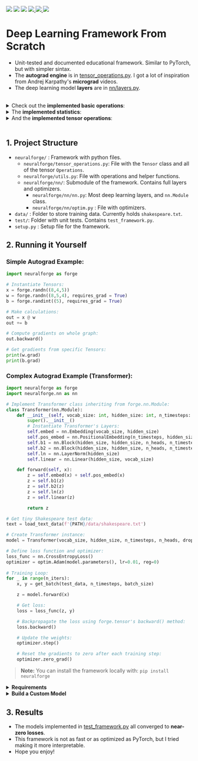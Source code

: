 <p align="left">
    <a href="https://github.com/eduardoleao052/autograd-from-scratch/actions/workflows/test.yml/badge.svg" alt="Unit Tests">
        <img src="https://github.com/eduardoleao052/autograd-from-scratch/actions/workflows/test.yml/badge.svg" /></a>
    <a href="https://github.com/eduardoleao052/autograd-from-scratch/pulse" alt="Activity">
        <img src="https://img.shields.io/github/commit-activity/m/eduardoleao052/autograd-from-scratch" /></a>
    <a href="https://github.com/eduardoleao052/autograd-from-scratch/graphs/contributors" alt="Contributors">
        <img src="https://img.shields.io/github/contributors/eduardoleao052/autograd-from-scratch" /></a>
    <a href="https://www.python.org/">
        <img src="https://img.shields.io/badge/language-Python-blue">
    </a>
    <a href="mailto:eduardoleao052@usp.br">
        <img src="https://img.shields.io/badge/-Email-red?style=flat-square&logo=gmail&logoColor=white">
    </a>
    <a href=""https://www.linkedin.com/in/eduardoleao052/">
        <img src="https://img.shields.io/badge/-Linkedin-blue?style=flat-square&logo=linkedin">
    </a>
</p>


# Deep Learning Framework From Scratch
- Unit-tested and documented educational framework. Similar to PyTorch, but with simpler sintax.
- The __autograd engine__ is in [tensor_operations.py](neuralforge/tensor_operations.py). I got a lot of inspiration from Andrej Karpathy's __micrograd__ videos.
- The deep learning model __layers__ are in [nn/layers.py](neuralforge/nn/layers.py).
<br/>
<details>
<summary> Check out the <b>implemented basic operations</b>: </summary>


<br/>


- [Addition](https://github.com/eduardoleao052/Autograd-from-scratch/blob/97b5d4e9d9c118375e53699043556e4d68d7fce7/neuralforge/tensor_operations.py#L205-L257)
- [Subtraction](https://github.com/eduardoleao052/Autograd-from-scratch/blob/97b5d4e9d9c118375e53699043556e4d68d7fce7/neuralforge/tensor_operations.py#L259-L286)
- [Multiplication](https://github.com/eduardoleao052/Autograd-from-scratch/blob/97b5d4e9d9c118375e53699043556e4d68d7fce7/neuralforge/tensor_operations.py#L288-L342)
- [Division](https://github.com/eduardoleao052/Autograd-from-scratch/blob/c8c9b697815bc2c9efb1e9ce4d9ee490b43f19a2/neuralforge/tensor_operations.py#L344-L398)
- [Matrix multiplication](https://github.com/eduardoleao052/Autograd-from-scratch/blob/c8c9b697815bc2c9efb1e9ce4d9ee490b43f19a2/neuralforge/tensor_operations.py#L400-L451)
- [Exponentiation](https://github.com/eduardoleao052/Autograd-from-scratch/blob/c8c9b697815bc2c9efb1e9ce4d9ee490b43f19a2/neuralforge/tensor_operations.py#L582-L609)
- [Log](https://github.com/eduardoleao052/Autograd-from-scratch/blob/c8c9b697815bc2c9efb1e9ce4d9ee490b43f19a2/neuralforge/tensor_operations.py#L611-L638)
- [Square Root](https://github.com/eduardoleao052/Autograd-from-scratch/blob/c8c9b697815bc2c9efb1e9ce4d9ee490b43f19a2/neuralforge/tensor_operations.py#L640-L667)

<br/>
  
</details>


<details>
<summary> The <b>implemented statistics</b>: </summary>


<br/>


- [Sum](https://github.com/eduardoleao052/Autograd-from-scratch/blob/c8c9b697815bc2c9efb1e9ce4d9ee490b43f19a2/neuralforge/tensor_operations.py#L492-L519)
- [Mean](https://github.com/eduardoleao052/Autograd-from-scratch/blob/c8c9b697815bc2c9efb1e9ce4d9ee490b43f19a2/neuralforge/tensor_operations.py#L521-L549)
- [Max](https://github.com/eduardoleao052/Autograd-from-scratch/blob/c8c9b697815bc2c9efb1e9ce4d9ee490b43f19a2/neuralforge/tensor_operations.py#L454-L490)
- [Variance](https://github.com/eduardoleao052/Autograd-from-scratch/blob/c8c9b697815bc2c9efb1e9ce4d9ee490b43f19a2/neuralforge/tensor_operations.py#L551-L579)

<br/>

</details>


<details>
<summary> And the <b>implemented tensor operations</b>: </summary>


<br/>


- [Reshape](https://github.com/eduardoleao052/Autograd-from-scratch/blob/4b7083149a8dd8e9bdb2b0c93fe130d9be516bf0/neuralforge/tensor_operations.py#L682-L710)
- [Transpose](https://github.com/eduardoleao052/Autograd-from-scratch/blob/4b7083149a8dd8e9bdb2b0c93fe130d9be516bf0/neuralforge/tensor_operations.py#L713-L741)
- [Concatenate](https://github.com/eduardoleao052/Autograd-from-scratch/blob/4b7083149a8dd8e9bdb2b0c93fe130d9be516bf0/neuralforge/tensor_operations.py#L744-L780)
- [Stack](https://github.com/eduardoleao052/Autograd-from-scratch/blob/4b7083149a8dd8e9bdb2b0c93fe130d9be516bf0/neuralforge/tensor_operations.py#L783-L820)
- [MaskedFill](https://github.com/eduardoleao052/Autograd-from-scratch/blob/4b7083149a8dd8e9bdb2b0c93fe130d9be516bf0/neuralforge/tensor_operations.py#L823-L851)
- [Slice](https://github.com/eduardoleao052/Autograd-from-scratch/blob/4b7083149a8dd8e9bdb2b0c93fe130d9be516bf0/neuralforge/tensor_operations.py#L854-L882)

<br/>


</details>
<br/>


## 1. Project Structure
- `neuralforge/` : Framework with python files.
  - `neuralforge/tensor_operations.py`:  File with the `Tensor` class and all of the tensor `Operations`.
  - `neuralforge/utils.py`: File with operations and helper functions.
  - `neuralforge/nn/`: Submodule of the framework. Contains full layers and optimizers.
      - `neuralforge/nn/nn.py`: Most deep learning layers, and `nn.Module` class.
      - `neuralforge/nn/optim.py` : File with optimizers.
- `data/` : Folder to store training data. Currently holds `shakespeare.txt`.
- `test/`: Folder with unit tests. Contains `test_framework.py`.
- `setup.py` : Setup file for the framework.
    
## 2. Running it Yourself
### Simple Autograd Example: 
```python
import neuralforge as forge

# Instantiate Tensors:
x = forge.randn((8,4,5))
w = forge.randn((8,5,4), requires_grad = True)
b = forge.randint((5), requires_grad = True)

# Make calculations:
out = x @ w
out += b

# Compute gradients on whole graph:
out.backward()

# Get gradients from specific Tensors:
print(w.grad)
print(b.grad)

```

### Complex Autograd Example (Transformer): 
```python
import neuralforge as forge
import neuralforge.nn as nn

# Implement Transformer class inheriting from forge.nn.Module:
class Transformer(nn.Module):
    def __init__(self, vocab_size: int, hidden_size: int, n_timesteps: int, n_heads: int, p: float):
        super().__init__()
        # Instantiate Transformer's Layers:
        self.embed = nn.Embedding(vocab_size, hidden_size)
        self.pos_embed = nn.PositionalEmbedding(n_timesteps, hidden_size)
        self.b1 = nn.Block(hidden_size, hidden_size, n_heads, n_timesteps, dropout_prob=p) 
        self.b2 = nn.Block(hidden_size, hidden_size, n_heads, n_timesteps, dropout_prob=p)
        self.ln = nn.LayerNorm(hidden_size)
        self.linear = nn.Linear(hidden_size, vocab_size)

    def forward(self, x):
        z = self.embed(x) + self.pos_embed(x)
        z = self.b1(z)
        z = self.b2(z)
        z = self.ln(z)
        z = self.linear(z)

        return z

# Get tiny Shakespeare test data:
text = load_text_data(f'{PATH}/data/shakespeare.txt')

# Create Transformer instance:
model = Transformer(vocab_size, hidden_size, n_timesteps, n_heads, dropout_p)

# Define loss function and optimizer:
loss_func = nn.CrossEntropyLoss()
optimizer = optim.Adam(model.parameters(), lr=0.01, reg=0)
        
# Training Loop:
for _ in range(n_iters):
    x, y = get_batch(test_data, n_timesteps, batch_size)

    z = model.forward(x)

    # Get loss:
    loss = loss_func(z, y)

    # Backpropagate the loss using forge.tensor's backward() method:
    loss.backward()

    # Update the weights:
    optimizer.step()

    # Reset the gradients to zero after each training step:
    optimizer.zero_grad()
```
> **Note:** You can install the framework locally with: `pip install neuralforge`
<details>
<summary> <b> Requirements </b> </summary>

<br/>
  
- The required packages are listed in `requirements.txt`.
- The requirements can be installed on a virtual environment with the command:
```
pip install -r requirements.txt
```
> **Note:** The framework is built around numpy, so there is no CUDA availability.

<br/>

</details>
<details>
<summary> <b> Build a Custom Model </b> </summary>

<br/>

- To create a custom model class, you can use the exact same syntax as you would in PyTorch, inheriting from nn.Module.
<details>
<summary> You may chose among <b>the following layers</b>: </summary>

<br/>

- [nn.Embedding](https://github.com/eduardoleao052/Autograd-from-scratch/blob/e7569075cb3342300274839bcf4edd8ba19a1c08/neuralforge/nn/layers.py#L129-L146) (first layer, turns input indexes into vectors)
- [nn.PositionalEmbedding](https://github.com/eduardoleao052/Autograd-from-scratch/blob/e7569075cb3342300274839bcf4edd8ba19a1c08/neuralforge/nn/layers.py#L149-L164) (second layer, adds position information to every timestep of the input)
- [nn.Linear](https://github.com/eduardoleao052/Autograd-from-scratch/blob/e7569075cb3342300274839bcf4edd8ba19a1c08/neuralforge/nn/layers.py#L47-L64) (simple fully-connected layer)
- [nn.MultiHeadSelfAttention](https://github.com/eduardoleao052/Autograd-from-scratch/blob/e7569075cb3342300274839bcf4edd8ba19a1c08/neuralforge/nn/layers.py#L67-L126) (core of the transformer, calculates weighted sum of inputs)
- [nn.Block](https://github.com/eduardoleao052/Autograd-from-scratch/blob/e7569075cb3342300274839bcf4edd8ba19a1c08/neuralforge/nn/layers.py#L268-L287) (full transformer block - Contains MHSA, Linear and LayerNorm layers)
- [nn.CrossEntropyLoss](https://github.com/eduardoleao052/Autograd-from-scratch/blob/e7569075cb3342300274839bcf4edd8ba19a1c08/neuralforge/nn/layers.py#L290-L320) (last layer, returns probabilities for next generated character)

</details>
<details>
<summary> And <b>the following functions</b>: </summary>

<br/>

- [nn.Dropout](https://github.com/eduardoleao052/Autograd-from-scratch/blob/e7569075cb3342300274839bcf4edd8ba19a1c08/neuralforge/nn/layers.py#L167-L183) (can be added to apply dropout)
- [nn.LayerNorm](https://github.com/eduardoleao052/Autograd-from-scratch/blob/e7569075cb3342300274839bcf4edd8ba19a1c08/neuralforge/nn/layers.py#L186-L201) (normalizes the tensors)
- [nn.Softmax](https://github.com/eduardoleao052/Autograd-from-scratch/blob/e7569075cb3342300274839bcf4edd8ba19a1c08/neuralforge/nn/layers.py#L215-L229) (scales the values between 0 and 1)
- [nn.Tanh](https://github.com/eduardoleao052/Autograd-from-scratch/blob/e7569075cb3342300274839bcf4edd8ba19a1c08/neuralforge/nn/layers.py#L232-L241) (scales the values between -1 and 1)
- [nn.Relu](https://github.com/eduardoleao052/Autograd-from-scratch/blob/e7569075cb3342300274839bcf4edd8ba19a1c08/neuralforge/nn/layers.py#L204-L212) (zeroes all negative values)

</details>

<br/>

</details>

## 3. Results
- The models implemented in [test_framework.py](tests/test_framework.py) all converged to __near-zero losses__.
- This framework is not as fast or as optimized as PyTorch, but I tried making it more interpretable.
- Hope you enjoy!


